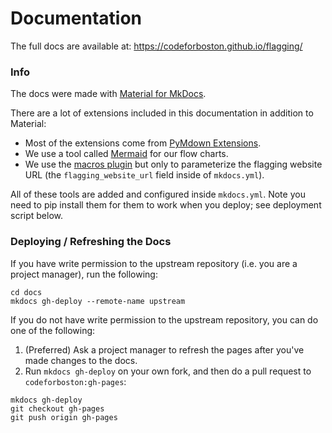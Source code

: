 # Documentation

The full docs are available at: https://codeforboston.github.io/flagging/

### Info

The docs were made with [Material for MkDocs](https://squidfunk.github.io/mkdocs-material/).

There are a lot of extensions included in this documentation in addition to Material:

- Most of the extensions come from [PyMdown Extensions](https://facelessuser.github.io/pymdown-extensions/).
- We use a tool called [Mermaid](https://mermaid-js.github.io/mermaid-live-editor/) for our flow charts.
- We use the [macros plugin](https://squidfunk.github.io/mkdocs-material/reference/variables/) but only to parameterize the flagging website URL (the `flagging_website_url` field inside of `mkdocs.yml`). 

All of these tools are added and configured inside `mkdocs.yml`. Note you need to pip install them for them to work when you deploy; see deployment script below.

### Deploying / Refreshing the Docs

If you have write permission to the upstream repository (i.e. you are a project manager), run the following:

```shell script
cd docs
mkdocs gh-deploy --remote-name upstream
```

If you do not have write permission to the upstream repository, you can do one of the following:
 
 1. (Preferred) Ask a project manager to refresh the pages after you've made changes to the docs.
 2. Run `mkdocs gh-deploy` on your own fork, and then do a pull request to `codeforboston:gh-pages`:
 
```shell script
mkdocs gh-deploy
git checkout gh-pages
git push origin gh-pages
```
